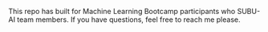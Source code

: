 This repo has built for Machine Learning Bootcamp participants who SUBU-AI team members. If you have questions, feel free to reach me please.
